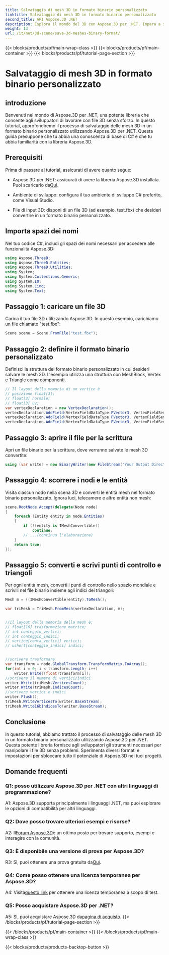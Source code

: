 ```yaml
---
title: Salvataggio di mesh 3D in formato binario personalizzato
linktitle: Salvataggio di mesh 3D in formato binario personalizzato
second_title: API Aspose.3D .NET
description: Esplora il mondo del 3D con Aspose.3D per .NET. Impara a salvare le mesh in formato binario personalizzato.
weight: 13
url: /it/net/3d-scene/save-3d-meshes-binary-format/
---
```


{{< blocks/products/pf/main-wrap-class >}}
{{< blocks/products/pf/main-container >}}
{{< blocks/products/pf/tutorial-page-section >}}

# Salvataggio di mesh 3D in formato binario personalizzato

## introduzione

Benvenuti nel mondo di Aspose.3D per .NET, una potente libreria che consente agli sviluppatori di lavorare con file 3D senza sforzo. In questo tutorial, approfondiremo il processo di salvataggio delle mesh 3D in un formato binario personalizzato utilizzando Aspose.3D per .NET. Questa guida presuppone che tu abbia una conoscenza di base di C# e che tu abbia familiarità con la libreria Aspose.3D.

## Prerequisiti

Prima di passare al tutorial, assicurati di avere quanto segue:

-  Aspose.3D per .NET: assicurati di avere la libreria Aspose.3D installata. Puoi scaricarlo da[Qui](https://releases.aspose.com/3d/net/).

- Ambiente di sviluppo: configura il tuo ambiente di sviluppo C# preferito, come Visual Studio.

- File di input 3D: disponi di un file 3D (ad esempio, test.fbx) che desideri convertire in un formato binario personalizzato.

## Importa spazi dei nomi

Nel tuo codice C#, includi gli spazi dei nomi necessari per accedere alle funzionalità Aspose.3D:

```csharp
using Aspose.ThreeD;
using Aspose.ThreeD.Entities;
using Aspose.ThreeD.Utilities;
using System;
using System.Collections.Generic;
using System.IO;
using System.Linq;
using System.Text;
```

## Passaggio 1: caricare un file 3D

Carica il tuo file 3D utilizzando Aspose.3D. In questo esempio, carichiamo un file chiamato "test.fbx":

```csharp
Scene scene = Scene.FromFile("test.fbx");
```

## Passaggio 2: definire il formato binario personalizzato

Definisci la struttura del formato binario personalizzato in cui desideri salvare le mesh 3D. L'esempio utilizza una struttura con MeshBlock, Vertex e Triangle come componenti.

```csharp
// Il layout della memoria di un vertice è
// posizione float[3];
// float[3] normale;
// float[3] uv;
var vertexDeclaration = new VertexDeclaration();
vertexDeclaration.AddField(VertexFieldDataType.FVector3, VertexFieldSemantic.Position);
vertexDeclaration.AddField(VertexFieldDataType.FVector3, VertexFieldSemantic.Normal);
vertexDeclaration.AddField(VertexFieldDataType.FVector3, VertexFieldSemantic.UV);

```

## Passaggio 3: aprire il file per la scrittura

Apri un file binario per la scrittura, dove verranno salvate le mesh 3D convertite:

```csharp
using (var writer = new BinaryWriter(new FileStream("Your Output Directory" + "Save3DMeshesInCustomBinaryFormat_out", FileMode.Create, FileAccess.Write)))
```

## Passaggio 4: scorrere i nodi e le entità

Visita ciascun nodo nella scena 3D e converti le entità mesh nel formato binario personalizzato. Ignora luci, telecamere e altre entità non mesh:

```csharp
scene.RootNode.Accept(delegate(Node node)
{
    foreach (Entity entity in node.Entities)
    {
        if (!(entity is IMeshConvertible))
            continue;
        // ...(continua l'elaborazione)
    }
    return true;
});
```

## Passaggio 5: converti e scrivi punti di controllo e triangoli

Per ogni entità mesh, converti i punti di controllo nello spazio mondiale e scrivili nel file binario insieme agli indici dei triangoli:

```csharp
Mesh m = ((IMeshConvertible)entity).ToMesh();

var triMesh = TriMesh.FromMesh(vertexDeclaration, m);


//Il layout della memoria della mesh è:
// float[16] trasformazione_matrice;
// int conteggio_vertici;
// int conteggio_indici;
// vertice[conta_vertici] vertici;
// ushort[conteggio_indici] indici;


//scrivere trasformare
var transform = node.GlobalTransform.TransformMatrix.ToArray();
for(int i = 0; i < transform.Length; i++)
    writer.Write((float)transform[i]);
//scrivere il numero di vertici/indici
writer.Write(triMesh.VerticesCount);
writer.Write(triMesh.IndicesCount);
//scrivere vertici e indici
writer.Flush();
triMesh.WriteVerticesTo(writer.BaseStream);
triMesh.Write16bIndicesTo(writer.BaseStream);

```

## Conclusione

In questo tutorial, abbiamo trattato il processo di salvataggio delle mesh 3D in un formato binario personalizzato utilizzando Aspose.3D per .NET. Questa potente libreria fornisce agli sviluppatori gli strumenti necessari per manipolare i file 3D senza problemi. Sperimenta diversi formati e impostazioni per sbloccare tutto il potenziale di Aspose.3D nei tuoi progetti.

## Domande frequenti

### Q1: posso utilizzare Aspose.3D per .NET con altri linguaggi di programmazione?

A1: Aspose.3D supporta principalmente i linguaggi .NET, ma puoi esplorare le opzioni di compatibilità per altri linguaggi.

### Q2: Dove posso trovare ulteriori esempi e risorse?

 A2: Il[Forum Aspose.3D](https://forum.aspose.com/c/3d/18)è un ottimo posto per trovare supporto, esempi e interagire con la comunità.

### Q3: È disponibile una versione di prova per Aspose.3D?

 R3: Sì, puoi ottenere una prova gratuita da[Qui](https://releases.aspose.com/).

### Q4: Come posso ottenere una licenza temporanea per Aspose.3D?

 A4: Visita[questo link](https://purchase.aspose.com/temporary-license/) per ottenere una licenza temporanea a scopo di test.

### Q5: Posso acquistare Aspose.3D per .NET?

 A5: Sì, puoi acquistare Aspose.3D da[pagina di acquisto](https://purchase.aspose.com/buy).
{{< /blocks/products/pf/tutorial-page-section >}}

{{< /blocks/products/pf/main-container >}}
{{< /blocks/products/pf/main-wrap-class >}}

{{< blocks/products/products-backtop-button >}}
